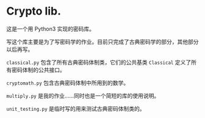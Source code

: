 # Crypto lib.

这是一个用 Python3 实现的密码库。

写这个库主要是为了写密码学的作业。目前只完成了古典密码学的部分，其他部分以后再写。

`classical.py` 包含了所有古典密码体制类，它们的公共基类 `Classical` 定义了所有密码体制的公共接口。

`cryptomath.py` 包含古典密码体制中所用到的数学。

`multiply.py` 是我的作业……同时也是一个简短的库的使用说明。

`unit_testing.py` 是临时写的用来测试古典密码体制类的。
